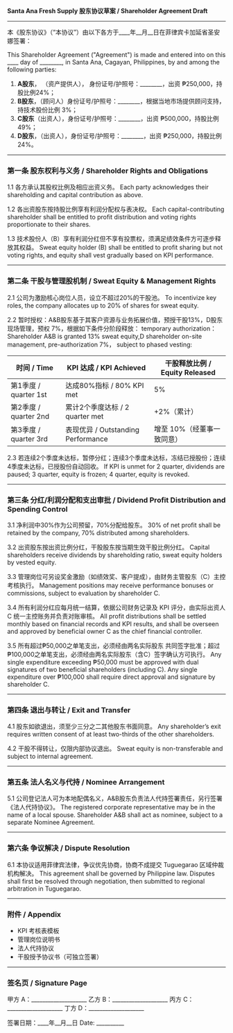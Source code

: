 **Santa Ana Fresh Supply 股东协议草案 / Shareholder Agreement Draft**

---

本《股东协议》（“本协议”）由以下各方于\_\_\_\_年\_\_月\_\_日在菲律宾卡加延省圣安娜签署：

This Shareholder Agreement ("Agreement") is made and entered into on this \_\_\_\_ day of \_\_\_\_\_\_\_\_, in Santa Ana, Cagayan, Philippines, by and among the following parties:

1. **A股东**， （资产提供人）， 身份证号/护照号：\_\_\_\_\_\_\_\_，出资 ₱250,000，持股比例24%；
2. **B股东**，（顾问人）身份证号/护照号：\_\_\_\_\_\_\_\_，根据当地市场提供顾问支持，持技术股份比例 3%；
3. **C股东**（出资人），身份证号/护照号：\_\_\_\_\_\_\_\_，出资 ₱500,000，持股比例49%；
4. **D股东**，（出资人），身份证号/护照号：\_\_\_\_\_\_\_\_，出资 ₱250,000，持股比例24%。

---

### 第一条 股东权利与义务 / Shareholder Rights and Obligations

1.1 各方承认其股权比例及相应出资义务。
Each party acknowledges their shareholding and capital contribution as above.

1.2 各出资股东按持股比例享有利润分配权与表决权。
Each capital-contributing shareholder shall be entitled to profit distribution and voting rights proportionate to their shares.

1.3  技术股份人（B）享有利润分红但不享有投票权，须满足绩效条件方可逐步释放其权益。
Sweat equity holder (B) shall be entitled to profit sharing but not voting rights, and equity shall vest gradually based on KPI performance.

---

### 第二条 干股与管理股机制 / Sweat Equity & Management Rights

2.1 公司为激励核心岗位人员，设立不超过20%的干股池。
To incentivize key roles, the company allocates up to 20% of shares for sweat equity.

2.2 暂时授权：A&B股东基于其客户资源与业务拓展价值，预授干股13%，D股东现场管理，预权 7%，根据如下条件分阶段释放：
temporary authorization： Shareholder A&B is granted 13% sweat equity,D shareholder on-site management, pre-authorization 7%， subject to phased vesting:

| 时间 / Time        | KPI 达成 / KPI Achieved          | 干股释放比例 / Equity Released |
| ---------------- | ------------------------------ | ------------------------ |
| 第1季度 / quarter 1st   | 达成80%指标 / 80% KPI met          | 5%                       |
| 第2季度 / quarter 2nd   | 累计2个季度达标 / 2 quarter met          | +2%（累计）                |
| 第3季度 / quarter 3rd | 表现优异 / Outstanding Performance | 增至 10%（经董事一致同意）        |

2.3 若连续2个季度未达标，暂停分红；连续3个季度未达标，冻结已授股份；连续4季度未达标，已授股份自动回收。
If KPI is unmet for 2 quarter, dividends are paused; 3 quarter, equity is frozen; 4 quarter, equity is revoked.

---

### 第三条 分红/利润分配和支出审批 / Dividend Profit Distribution and Spending Control 

3.1 净利润中30%作为公司预留，70%分配给股东。
30% of net profit shall be retained by the company, 70% distributed among shareholders.

3.2 出资股东按出资比例分红，干股股东按当期生效干股比例分红。
Capital shareholders receive dividends by shareholding ratio, sweat equity holders by vested equity.

3.3 管理岗位可另设奖金激励（如绩效奖、客户提成），由财务主管股东（C）主控考核执行。
Management positions may receive performance bonuses or commissions, subject to evaluation by shareholder C.

3.4 所有利润分红应每月统一结算，依据公司财务记录及 KPI 评分，由实际出资人 C 统一主控账务并负责对账审核。
All profit distributions shall be settled monthly based on financial records and KPI results, and shall be overseen and approved by beneficial owner C as the chief financial controller.

3.5 所有超过₱50,000之单笔支出，必须经由两名实际股东 共同签字批准；超过₱100,000之单笔支出，必须经由两名实际股东（含C）签字确认方可执行。
Any single expenditure exceeding ₱50,000 must be approved with dual signatures of two beneficial shareholders (including C). Any single expenditure over ₱100,000 shall require direct approval and signature by shareholder C.

---


### 第四条 退出与转让 / Exit and Transfer

4.1 股东如欲退出，须至少三分之二其他股东书面同意。
Any shareholder’s exit requires written consent of at least two-thirds of the other shareholders.

4.2 干股不得转让，仅限内部协议退出。
Sweat equity is non-transferable and subject to internal agreement.

---

### 第五条 法人名义与代持 / Nominee Arrangement

5.1 公司登记法人可为本地配偶名义，A&B股东负责法人代持签署责任，另行签署《法人代持协议》。
The registered corporate representative may be in the name of a local spouse. Shareholder A&B shall act as nominee, subject to a separate Nominee Agreement.

---

### 第六条 争议解决 / Dispute Resolution

6.1 本协议适用菲律宾法律，争议优先协商，协商不成提交 Tuguegarao 区域仲裁机构解决。
This agreement shall be governed by Philippine law. Disputes shall first be resolved through negotiation, then submitted to regional arbitration in Tuguegarao.

---

### 附件 / Appendix

* KPI 考核表模板
* 管理岗位说明书
* 法人代持协议
* 干股授予协议书（可独立签署）

---

### 签名页 / Signature Page

甲方 A：\_\_\_\_\_\_\_\_\_\_\_\_\_\_\_\_\_\_\_\_
乙方 B：\_\_\_\_\_\_\_\_\_\_\_\_\_\_\_\_\_\_\_\_
丙方 C：\_\_\_\_\_\_\_\_\_\_\_\_\_\_\_\_\_\_\_\_
丁方 D：\_\_\_\_\_\_\_\_\_\_\_\_\_\_\_\_\_\_\_\_

签署日期：\_\_\_\_年\_\_月\_\_日
Date: \_\_\_\_\_\_\_\_\_\_

